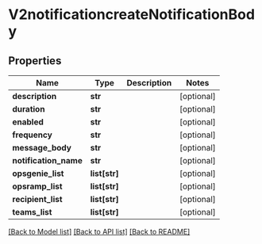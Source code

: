 # V2notificationcreateNotificationBody

## Properties
Name | Type | Description | Notes
------------ | ------------- | ------------- | -------------
**description** | **str** |  | [optional] 
**duration** | **str** |  | [optional] 
**enabled** | **str** |  | [optional] 
**frequency** | **str** |  | [optional] 
**message_body** | **str** |  | [optional] 
**notification_name** | **str** |  | [optional] 
**opsgenie_list** | **list[str]** |  | [optional] 
**opsramp_list** | **list[str]** |  | [optional] 
**recipient_list** | **list[str]** |  | [optional] 
**teams_list** | **list[str]** |  | [optional] 

[[Back to Model list]](../README.md#documentation-for-models) [[Back to API list]](../README.md#documentation-for-api-endpoints) [[Back to README]](../README.md)

